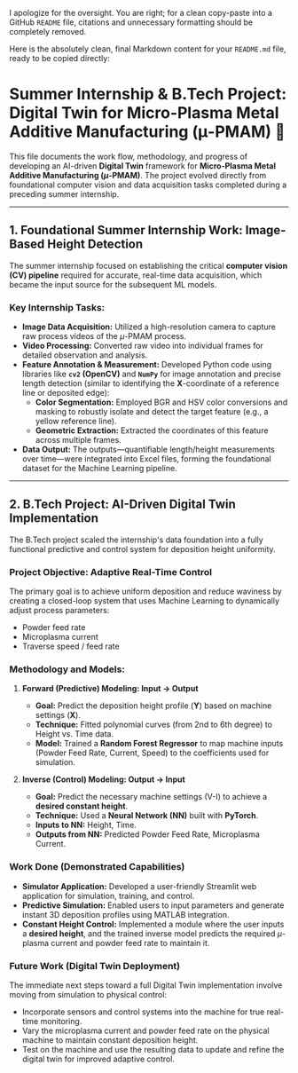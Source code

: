 I apologize for the oversight. You are right; for a clean copy-paste into a GitHub `README` file, citations and unnecessary formatting should be completely removed.

Here is the absolutely clean, final Markdown content for your `README.md` file, ready to be copied directly:

# Summer Internship & B.Tech Project: Digital Twin for Micro-Plasma Metal Additive Manufacturing (μ-PMAM) 🔬

This file documents the work flow, methodology, and progress of developing an AI-driven **Digital Twin** framework for **Micro-Plasma Metal Additive Manufacturing ($\mu$-PMAM)**. The project evolved directly from foundational computer vision and data acquisition tasks completed during a preceding summer internship.

***

## 1. Foundational Summer Internship Work: Image-Based Height Detection

The summer internship focused on establishing the critical **computer vision (CV) pipeline** required for accurate, real-time data acquisition, which became the input source for the subsequent ML models.

### Key Internship Tasks:

* **Image Data Acquisition:** Utilized a high-resolution camera to capture raw process videos of the $\mu$-PMAM process.
* **Video Processing:** Converted raw video into individual frames for detailed observation and analysis.
* **Feature Annotation & Measurement:** Developed Python code using libraries like **`cv2` (OpenCV)** and **`NumPy`** for image annotation and precise length detection (similar to identifying the $\mathbf{X}$-coordinate of a reference line or deposited edge):
    * **Color Segmentation:** Employed BGR and HSV color conversions and masking to robustly isolate and detect the target feature (e.g., a yellow reference line).
    * **Geometric Extraction:** Extracted the coordinates of this feature across multiple frames.
* **Data Output:** The outputs—quantifiable length/height measurements over time—were integrated into Excel files, forming the foundational dataset for the Machine Learning pipeline.

***

## 2. B.Tech Project: AI-Driven Digital Twin Implementation

The B.Tech project scaled the internship's data foundation into a fully functional predictive and control system for deposition height uniformity.

### Project Objective: Adaptive Real-Time Control

The primary goal is to achieve uniform deposition and reduce waviness by creating a closed-loop system that uses Machine Learning to dynamically adjust process parameters:

* Powder feed rate
* Microplasma current
* Traverse speed / feed rate

### Methodology and Models:

1.  **Forward (Predictive) Modeling: Input $\rightarrow$ Output**
    * **Goal:** Predict the deposition height profile ($\mathbf{Y}$) based on machine settings ($\mathbf{X}$).
    * **Technique:** Fitted polynomial curves (from 2nd to 6th degree) to Height vs. Time data.
    * **Model:** Trained a **Random Forest Regressor** to map machine inputs (Powder Feed Rate, Current, Speed) to the coefficients used for simulation.

2.  **Inverse (Control) Modeling: Output $\rightarrow$ Input**
    * **Goal:** Predict the necessary machine settings (V-I) to achieve a **desired constant height**.
    * **Technique:** Used a **Neural Network (NN)** built with **PyTorch**.
    * **Inputs to NN:** Height, Time.
    * **Outputs from NN:** Predicted Powder Feed Rate, Microplasma Current.

### Work Done (Demonstrated Capabilities)

* **Simulator Application:** Developed a user-friendly Streamlit web application for simulation, training, and control.
* **Predictive Simulation:** Enabled users to input parameters and generate instant 3D deposition profiles using MATLAB integration.
* **Constant Height Control:** Implemented a module where the user inputs a **desired height**, and the trained inverse model predicts the required $\mu$-plasma current and powder feed rate to maintain it.

### Future Work (Digital Twin Deployment)

The immediate next steps toward a full Digital Twin implementation involve moving from simulation to physical control:

* Incorporate sensors and control systems into the machine for true real-time monitoring.
* Vary the microplasma current and powder feed rate on the physical machine to maintain constant deposition height.
* Test on the machine and use the resulting data to update and refine the digital twin for improved adaptive control.
